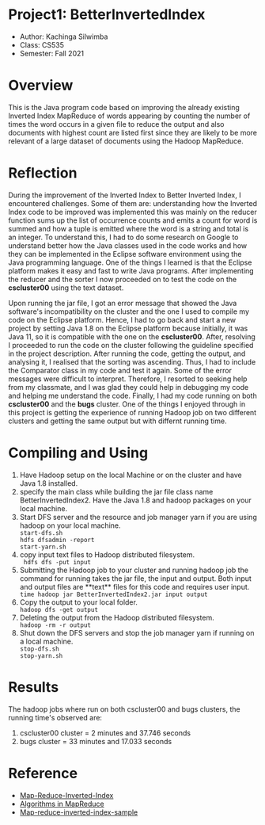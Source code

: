 
# Project1: BetterInvertedIndex

* Author: Kachinga Silwimba
* Class: CS535 
* Semester: Fall 2021

# Overview
This is the Java program code based on improving the already existing Inverted Index MapReduce of words appearing by counting the number of times the word occurs in a given file to reduce the output and also documents with highest count are listed first since they are likely to be more relevant of a large dataset of documents using the Hadoop MapReduce.
# Reflection
During the improvement of the Inverted Index to Better Inverted Index, I encountered challenges. Some of them are: understanding how the Inverted Index code to be improved was implemented this was mainly on the reducer function sums up the list of occurrence counts and emits a count for word is summed and how a tuple is emitted where the word is a string and total is an integer. To understand this, I had to do some research on Google to understand better how the Java classes used in the code works and how they can be implemented in the Eclipse software environment using the Java programming language. One of the things I learned is that the Eclipse platform makes it easy and fast to write Java programs. After implementing the reducer and the sorter I now proceeded on to test the code on the **cscluster00** using the text dataset. 

Upon running the jar file, I got an error message that showed the Java software's incompatibility on the cluster and the one I used to compile my code on the Eclipse platform. Hence, I had to go back and start a new project by setting Java 1.8 on the Eclipse platform because initially, it was Java 11, so it is compatible with the one on the **cscluster00**. After, resolving I proceeded to run the code on the cluster following the guideline specified in the project description. After running the code, getting the output, and analysing it, I realised that the sorting was ascending. Thus, I had to include the Comparator class in my code and test it again. Some of the error messages were difficult to interpret. Therefore, I resorted to seeking help from my classmate, and I was glad they could help in debugging my code and helping me understand the code. Finally, I had my code running on both **cscluster00** and the **bugs** cluster. One of the things I enjoyed through in this project is getting the experience of running Hadoop job on two different clusters and getting the same output but with differnt running time.

# Compiling and Using
<ol>
<li>Have Hadoop setup on the local Machine or on the cluster and have Java 1.8 installed.</li>
<li>specify the main class while building the jar file class name BetterInvertedIndex2. Have the Java 1.8 and hadoop packages on your local machine.</li>
<li>Start DFS server and the resource and job manager yarn if you are using hadoop on your local machine.</li>
<code>start-dfs.sh</code> <br>
<code>hdfs dfsadmin -report</code> <br>
<code>start-yarn.sh</code> 
<li>copy input text files to Hadoop distributed filesystem.</li>
    <code> hdfs dfs -put input</code>
<li>Submitting the Hadoop job to your cluster and running hadoop job the command for running takes the jar file, the input and output. Both input and output files are **text** files for this code and requires user input.</li>
<code>time hadoop jar BetterInvertedIndex2.jar input output</code>
<li>Copy the output to your local folder.</li>
<code>hadoop dfs -get output</code>
<li>Deleting the output from the Hadoop distributed filesystem.</li>
<code>hadoop -rm -r output</code>
<li>Shut down the DFS servers and stop the job manager yarn if running on a local machine.</li>
  <code>stop-dfs.sh</code> <br>
  <code>stop-yarn.sh</code>
</ol>

# Results
The hadoop jobs where run on both cscluster00 and bugs clusters, the running time's observed are:
<ol>
<li>cscluster00 cluster = 2 minutes and 37.746 seconds</li> 
<li>bugs cluster = 33 minutes and 17.033 seconds</li>
</ol>

# Reference 
- [Map-Reduce-Inverted-Index](https://github.com/imehrdadmahdavi/map-reduce-inverted-index)
- [Algorithms in MapReduce](https://proserge.kh.ua/coding/index.php/post/49/Algorithms+in+MapReduce1:+Inverted+Index)
- [Map-reduce-inverted-index-sample](https://timepasstechies.com/map-reduce-inverted-index-sample/)
